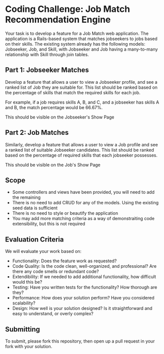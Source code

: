 # Coding Challenge: Job Match Recommendation Engine

Your task is to develop a feature for a Job Match web application. The application is a Rails-based system that matches jobseekers to jobs based on their skills. The existing system already has the following models: Jobseeker, Job, and Skill, with Jobseeker and Job having a many-to-many relationship with Skill through join tables.

## Part 1: Jobseeker Matches

Develop a feature that allows a user to view a Jobseeker profile, and see a ranked list of Job they are suitable for. This list should be ranked based on the percentage of skills that match the required skills for each job.

For example, if a job requires skills A, B, and C, and a jobseeker has skills A and B, the match percentage would be 66.67%.

This should be visible on the Jobseeker's Show Page

## Part 2: Job Matches

Similarly, develop a feature that allows a user to view a Job profile and see a ranked list of suitable Jobseeker candidates. This list should be ranked based on the percentage of required skills that each jobseeker possesses.

This should be visible on the Job's Show Page

## Scope

* Some controllers and views have been provided, you will need to add the remaining
* There is no need to add CRUD for any of the models. Using the existing seed data is sufficient
* There is no need to style or beautify the application
* You may add more matching criteria as a way of demonstraiting code extensibility, but this is not required

## Evaluation Criteria
We will evaluate your work based on:

* Functionality: Does the feature work as requested?
* Code Quality: Is the code clean, well-organized, and professional? Are there any code smells or redundant code?
* Extendibility: If we needed to add additional functionality, how difficult would this be?
* Testing: Have you written tests for the functionality? How thorough are they?
* Performance: How does your solution perform? Have you considered scalability?
* Design: How well is your solution designed? Is it straightforward and easy to understand, or overly complex?

## Submitting

To submit, please fork this repository, then open up a pull request in your fork with your solution.
